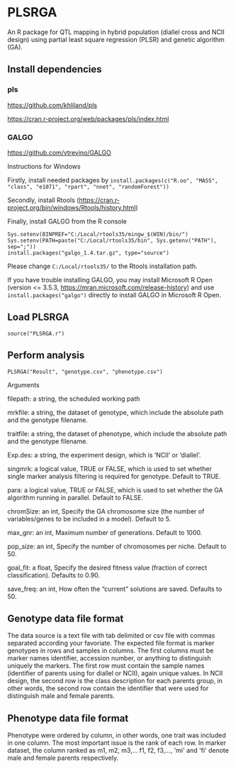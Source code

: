 # PLSRGA

An R package for QTL mapping in hybrid population (diallel cross and NCII design) using partial least square regression (PLSR) and genetic algorithm (GA).

## Install dependencies

### pls

https://github.com/khliland/pls

https://cran.r-project.org/web/packages/pls/index.html

### GALGO

https://github.com/vtrevino/GALGO

Instructions for Windows

Firstly, install needed packages by `install.packages(c("R.oo", "MASS", "class", "e1071", "rpart", "nnet", "randomForest"))`

Secondly, install Rtools (https://cran.r-project.org/bin/windows/Rtools/history.html)

Finally, install GALGO from the R console

```
Sys.setenv(BINPREF="C:/Local/rtools35/mingw_$(WIN)/bin/")
Sys.setenv(PATH=paste("C:/Local/rtools35/bin", Sys.getenv("PATH"), sep=";"))
install.packages("galgo_1.4.tar.gz", type="source")
```

Please change `C:/Local/rtools35/` to the Rtools installation path.

If you have trouble installing GALGO, you may install Microsoft R Open (version <= 3.5.3, https://mran.microsoft.com/release-history) and use `install.packages("galgo")` directly to install GALGO in Microsoft R Open.

## Load PLSRGA

    source("PLSRGA.r")

## Perform analysis

    PLSRGA("Result", "genotype.csv", "phenotype.csv")

Arguments

filepath: a string, the scheduled working path

mrkfile: a string, the dataset of genotype, which include the absolute path and the genotype filename.

traitfile: a string, the dataset of phenotype, which include the absolute path and the genotype filename.

Exp.des: a string, the experiment design, which is ‘NCII’ or ‘diallel’.

singmrk: a logical value, TRUE or FALSE, which is used to set whether single marker analysis filtering is required for genotype. Default to TRUE.

para: a logical value, TRUE or FALSE, which is used to set whether the GA algorithm running in parallel. Default to FALSE.

chromSize: an int, Specify the GA chromosome size (the number of variables/genes to be included in a model). Default to 5.

max_gnr: an int, Maximum number of generations. Default to 1000.

pop_size: an int, Specify the number of chromosomes per niche. Default to 50.

goal_fit: a float, Specify the desired fitness value (fraction of correct classification). Defaults to 0.90.

save_freq: an int, How often the “current” solutions are saved. Defaults to 50.

## Genotype data file format

The data source is a text file with tab delimited or csv file with commas separated according your favoriate. The expected file format is marker genotypes in rows and samples in columns. The first columns must be marker names identifier, accession number, or anything to distinguish uniquely the markers. The first row must contain the sample names (identifier of parents using for diallel or NCII), again unique values. In NCII design, the second row is the class description for each parents group, in other words, the second row contain the identifier that were used for distinguish male and female parents.

## Phenotype data file format

Phenotype were ordered by column, in other words, one trait was included in one column. The most important issue is the rank of each row. In marker dataset, the column ranked as m1, m2, m3,... f1, f2, f3,..., 'mi' and 'fi' denote male and female parents respectively.

